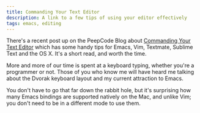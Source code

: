 ```yaml
---
title: Commanding Your Text Editor
description: A link to a few tips of using your editor effectively
tags: emacs, editing
---
```


There's a recent post up on the PeepCode Blog about
[Commanding Your Text Editor](https://peepcode.com/blog/2012/commanding-your-text-editor)
which has some handy tips for Emacs, Vim, Textmate, Sublime Text and the OS
X. It's a short read, and worth the time.

More and more of our time is spent at a keyboard typing, whether you're a
programmer or not. Those of you who know me will have heard me talking about the
Dvorak keyboard layout and my current attraction to Emacs.

You don't have to go that far down the rabbit hole, but it's surprising how many
Emacs bindings are supported natively on the Mac, and unlike Vim; you don't need
to be in a different mode to use them.
